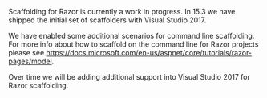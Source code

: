 Scaffolding for Razor is currently a work in progress. In 15.3 we have shipped the initial set of scaffolders with Visual Studio 2017.

We have enabled some additional scenarios for command line scaffolding. For more info about how to scaffold on the command line for
Razor projects please see https://docs.microsoft.com/en-us/aspnet/core/tutorials/razor-pages/model.

Over time we will be adding additional support into Visual Studio 2017 for Razor scaffolding.